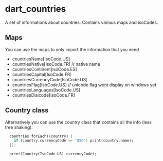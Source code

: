 # dart_countries

A set of informations about countries. Contains various maps and isoCodes.

## Maps

You can use the maps to only import the information that you need

  - countriesName[IsoCode.US]
  - countriesNative[IsoCode.FR] // native name
  - countriesContinent[IsoCode.ES]
  - countriesCapital[IsoCode.FR]
  - countriesCurrencyCode[IsoCode.US]
  - countriesFlag[IsoCode.US] // unicode flag wont display on windows yet
  - countriesLanguages[IsoCode.US]
  - countriesDialcode[IsoCode.FR]

## Country class

Alternatively you can use the country class that contains all the info (less tree shaking).

```dart
  countries.forEach((country) {
    if (country.currencyCode == 'USD') print(country.name);
  });

  print(Country(IsoCode.US).currencyCode);
```


